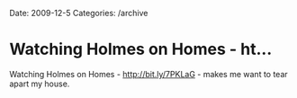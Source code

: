 Date: 2009-12-5
Categories: /archive

# Watching Holmes on Homes -  ht...

Watching Holmes on Homes -  <a href="http://bit.ly/7PKLaG" rel="nofollow">http://bit.ly/7PKLaG</a> - makes me want to tear apart my house.
